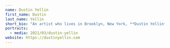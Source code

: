 ```yaml
---
name: Dustin Yellin
first_name: Dustin
last_name: Yellin
short_bio: "An artist who lives in Brooklyn, New York, **Dustin Yellin** is the Founder and Director of Pioneer Works, a multidisciplinary cultural center that builds community through the arts and sciences to create an open and inspired world. In tandem to his institution-building social practice, Yellin’s artwork makes the hidden forces of nature and commerce legible. Drawing on both modernism and the sacral tradition of Hinterglas painting, Yellin primarily works through a unique form of 3-dimensional photomontage, in which paint and images clipped from various print media are embedded within laminated glass sheets to form grand pictographic allegories, which the artist calls “frozen cinema.” He holds an Honorary Doctor of Humane Letters from the Savannah College of Art and Design."
portraits:
  - media: 2021/03/dustin-yellin
website: https://dustinyellin.com
---
```


